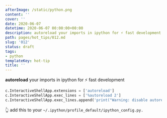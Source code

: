 ```yaml
---
afterImage: /static/python.png
content: ''
cover: ''
date: 2020-06-07
datetime: 2020-06-07 00:00:00+00:00
description: autoreload your imports in ipython for ⚡ fast development
path: pages/hot_tips/012.md
slug: '012'
status: draft
tags:
- python
templateKey: hot-tip
title: ''
---
```


**autoreload** your imports in ipython for ⚡ fast development

``` python
c.InteractiveShellApp.extensions = ['autoreload']
c.InteractiveShellApp.exec_lines = ['%autoreload 2']
c.InteractiveShellApp.exec_lines.append('print("Warning: disable autoreload in ipython_config.py to improve performance.")')
```
👆 add this to your `~/.ipython/profile_default/ipython_config.py.`